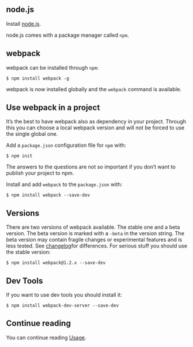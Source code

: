## **node.js**

Install [node.js](http://nodejs.org/).

node.js comes with a package manager called `npm`.

## **webpack**

webpack can be installed through `npm`:

```
$ npm install webpack -g
```

webpack is now installed globally and the `webpack` command is available.

## **Use webpack in a project**

It’s the best to have webpack also as dependency in your project. Through this you can choose a local webpack version and will not be forced to use the single global one.

Add a `package.json` configuration file for `npm` with:

```
$ npm init
```

The answers to the questions are not so important if you don’t want to publish your project to npm.

Install and add `webpack` to the `package.json` with:

```
$ npm install webpack --save-dev
```

## **Versions**

There are two versions of webpack available. The stable one and a beta version. The beta version is marked with a `-beta` in the version string. The beta version may contain fragile changes or experimental features and is less tested. See [changelog](http://webpack.github.io/docs/changelog.html)for differences. For serious stuff you should use the stable version:

```
$ npm install webpack@1.2.x --save-dev
```

## **Dev Tools**

If you want to use dev tools you should install it:

```
$ npm install webpack-dev-server --save-dev
```

## **Continue reading**

You can continue reading [Usage](http://webpack.github.io/docs/usage.html).

